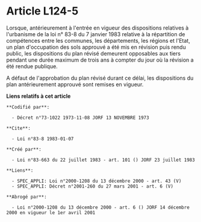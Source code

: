 # Article L124-5

Lorsque, antérieurement à l'entrée en vigueur des dispositions relatives à l'urbanisme de la loi n° 83-8 du 7 janvier 1983
relative à la répartition de compétences entre les communes, les départements, les régions et l'Etat, un plan d'occupation
des sols approuvé a été mis en révision puis rendu public, les dispositions du plan révisé demeurent opposables aux tiers
pendant une durée maximum de trois ans à compter du jour où la révision a été rendue publique.

A défaut de l'approbation du plan révisé durant ce délai, les dispositions du plan antérieurement approuvé sont remises en
vigueur.

**Liens relatifs à cet article**

	**Codifié par**:

	  - Décret n°73-1022 1973-11-08 JORF 13 NOVEMBRE 1973

	**Cite**:

	  - Loi n°83-8 1983-01-07

	**Créé par**:

	  - Loi n°83-663 du 22 juillet 1983 - art. 101 () JORF 23 juillet 1983

	**Liens**:

	  - SPEC_APPLI: Loi n°2000-1208 du 13 décembre 2000 - art. 43 (V)
	  - SPEC_APPLI: Décret n°2001-260 du 27 mars 2001 - art. 6 (V)

	**Abrogé par**:

	  - Loi n°2000-1208 du 13 décembre 2000 - art. 6 () JORF 14 décembre 2000 en vigueur le 1er avril 2001
